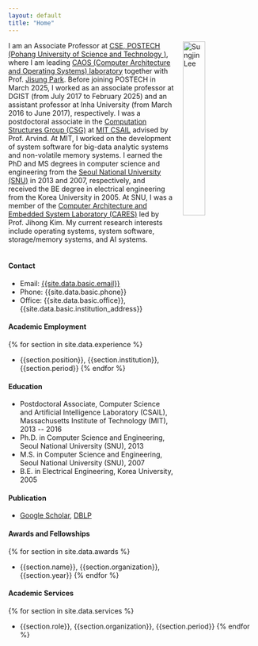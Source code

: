 ```yaml
---
layout: default
title: "Home"
---
```


<img align="right" style="width: 30%; padding-left: 3%;" src="{{ site.github.url }}/assets/profile.jpg" alt="Sungjin Lee">

I am an Associate Professor at [CSE, POSTECH (Pohang University of Science and Technology )](cse.postech.ac.kr), where I am leading [CAOS (Computer Architecture and Operating Systems) laboratory](caos.postech.ac.kr) together with Prof. [Jisung Park](https://jisung-park.github.io/). Before joining POSTECH in March 2025, I worked as an associate professor at DGIST (from July 2017 to February 2025) and an assistant professor at Inha University (from March 2016 to June 2017), respectively. I was a postdoctoral associate in the [Computation Structures Group (CSG)](http://www.csg.csail.mit.edu/) at [MIT CSAIL](http://www.csail.mit.edu/) advised by Prof. Arvind. At MIT, I worked on the development of system software for big-data analytic systems and non-volatile memory systems. I earned the PhD and MS degrees in computer science and engineering from the [Seoul National University (SNU)](http://snu.ac.kr/) in 2013 and 2007, respectively, and received the BE degree in electrical engineering from the Korea University in 2005. At SNU, I was a member of the [Computer Architecture and Embedded System Laboratory (CARES)](http://cares.snu.ac.kr/) led by Prof. Jihong Kim. My current research interests include operating systems, system software, storage/memory systems, and AI systems.
<br/>
<br/>

#### Contact

- Email: [{{site.data.basic.email}}](mailto:{{site.data.basic.email}})
- Phone: {{site.data.basic.phone}}
- Office: {{site.data.basic.office}}, {{site.data.basic.institution_address}}

#### Academic Employment

{% for section in site.data.experience %} 
- {{section.position}}, {{section.institution}}, {{section.period}} {% endfor %}

#### Education

- Postdoctoral Associate, Computer Science and Artificial Intelligence Laboratory (CSAIL), Massachusetts Institute of Technology (MIT), 2013 -- 2016
- Ph.D. in Computer Science and Engineering, Seoul National University (SNU), 2013
- M.S. in Computer Science and Engineering, Seoul National University (SNU), 2007
- B.E. in Electrical Engineering, Korea University, 2005

#### Publication
- [Google Scholar](https://scholar.google.com/citations?hl=en&user=2Da8hHAAAAAJ&view_op=list_works&sortby=pubdate), [DBLP](https://dblp.uni-trier.de/pid/29/3671-1.html)

#### Awards and Fellowships
{% for section in site.data.awards %} 
- {{section.name}}, {{section.organization}}, {{section.year}} {% endfor %}

#### Academic Services
{% for section in site.data.services %}
- {{section.role}}, {{section.organization}}, {{section.period}} {% endfor %}
